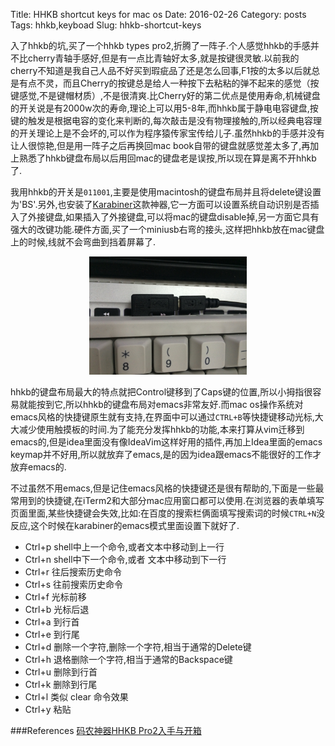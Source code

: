Title: HHKB shortcut keys for mac os 
Date: 2016-02-26
Category: posts
Tags: hhkb,keyboad
Slug: hhkb-shortcut-keys

入了hhkb的坑,买了一个hhkb types pro2,折腾了一阵子.个人感觉hhkb的手感并不比cherry青轴手感好,但是有一点比青轴好太多,就是按键很灵敏.以前我的cherry不知道是我自己人品不好买到瑕疵品了还是怎么回事,F1按的太多以后就总是有点不灵，而且Cherry的按键总是给人一种按下去粘粘的弹不起来的感觉（按键感觉,不是键帽材质）,不是很清爽.比Cherry好的第二优点是使用寿命,机械键盘的开关说是有2000w次的寿命,理论上可以用5-8年,而hhkb属于静电电容键盘,按键的触发是根据电容的变化来判断的,每次敲击是没有物理接触的,所以经典电容理的开关理论上是不会坏的,可以作为程序猿传家宝传给儿子.虽然hhkb的手感并没有让人很惊艳,但是用一阵子之后再换回mac book自带的键盘就感觉差太多了,再加上熟悉了hhkb键盘布局以后用回mac的键盘老是误按,所以现在算是离不开hhkb了.

我用hhkb的开关是`011001`,主要是使用macintosh的键盘布局并且将delete键设置为'BS'.另外,也安装了[Karabiner](https://pqrs.org/osx/karabiner/index.html.en)这款神器,它一方面可以设置系统自动识别是否插入了外接键盘,如果插入了外接键盘,可以将mac的键盘disable掉,另一方面它具有强大的改键功能.硬件方面,买了一个miniusb右弯的接头,这样把hhkb放在mac键盘上的时候,线就不会弯曲到挡着屏幕了.

<p align="center">
<img src="/static/images/miniusb.jpg" alt="miniusb"  width="50%" />
</p>

hhkb的键盘布局最大的特点就把Control键移到了Caps键的位置,所以小拇指很容易就能按到它,所以hhkb的键盘布局对emacs非常友好.而mac os操作系统对emacs风格的快捷键原生就有支持,在界面中可以通过`CTRL+B`等快捷键移动光标,大大减少使用触摸板的时间.为了能充分发挥hhkb的功能,本来打算从vim迁移到emacs的,但是idea里面没有像IdeaVim这样好用的插件,再加上Idea里面的emacs keymap并不好用,所以就放弃了emacs,是的因为idea跟emacs不能很好的工作才放弃emacs的.

不过虽然不用emacs,但是记住emacs风格的快捷键还是很有帮助的,下面是一些最常用到的快捷键,在iTerm2和大部分mac应用窗口都可以使用.在浏览器的表单填写页面里面,某些快捷键会失效,比如:在百度的搜索栏俩面填写搜索词的时候`CTRL+N`没反应,这个时候在karabiner的emacs模式里面设置下就好了.

  - Ctrl+p shell中上一个命令,或者文本中移动到上一行
  - Ctrl+n shell中下一个命令,或者 文本中移动到下一行
  - Ctrl+r 往后搜索历史命令
  - Ctrl+s 往前搜索历史命令
  - Ctrl+f 光标前移
  - Ctrl+b 光标后退
  - Ctrl+a 到行首
  - Ctrl+e 到行尾
  - Ctrl+d 删除一个字符,删除一个字符,相当于通常的Delete键
  - Ctrl+h 退格删除一个字符,相当于通常的Backspace键
  - Ctrl+u 删除到行首
  - Ctrl+k 删除到行尾
  - Ctrl+l 类似 clear 命令效果
  - Ctrl+y 粘贴
  
###References
[码农神器HHKB Pro2入手与开箱](http://www.xiaozhou.net/got_hhkb_pro_2-2013-06-03.html)